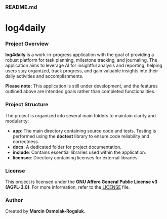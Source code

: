 ### README.md
# log4daily

### Project Overview

**log4daily** is a work-in-progress application with the goal of providing a robust platform for task planning, milestone tracking, and journaling. The application aims to leverage AI for insightful analysis and reporting, helping users stay organized, track progress, and gain valuable insights into their daily activities and accomplishments.

**Please note:** This application is still under development, and the features outlined above are intended goals rather than completed functionalities.

### Project Structure

The project is organized into several main folders to maintain clarity and modularity:

- **app**: The main directory containing source code and tests. Testing is performed using the **doctest** library to ensure code reliability and correctness.
- **docs**: A dedicated folder for project documentation.
- **include**: Contains essential libraries used within the application.
- **licensec**: Directory containing licenses for external libraries.

### License

This project is licensed under the **GNU Affero General Public License v3 (AGPL-3.0)**. For more information, refer to the [LICENSE](licensec/LICENSE.txt) file.

### Author

Created by **Marcin Osmolak-Rogaluk**.
